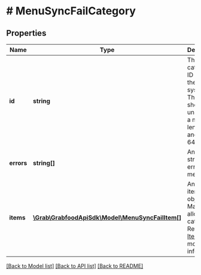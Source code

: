 # # MenuSyncFailCategory

## Properties

Name | Type | Description | Notes
------------ | ------------- | ------------- | -------------
**id** | **string** | The category&#39;s ID that is on the partner system. This ID should be unique with a min length of 1 and max of 64. | [optional]
**errors** | **string[]** | An array of strings of error message. | [optional]
**items** | [**\Grab\GrabfoodApiSdk\Model\MenuSyncFailItem[]**](MenuSyncFailItem.md) | An array of item JSON objects. Max 300 allowed per category. Refer to [Items](#items) for more information. | [optional]

[[Back to Model list]](../../README.md#models) [[Back to API list]](../../README.md#endpoints) [[Back to README]](../../README.md)
